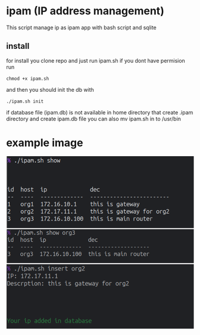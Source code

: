# ipam (IP address management)
This script manage ip as ipam app with bash script and sqlite

## install

for install  you  clone repo and just run ipam.sh
if you dont have permision run
```
chmod +x ipam.sh
```
and then you should init the db with
```
./ipam.sh init
``` 
if database file (ipam.db) is not available in home directory that create .ipam directory and create ipam.db file 
you can also mv ipam.sh in to /usr/bin 
# example image

<img src="https://raw.githubusercontent.com/hoseinmontazer/ipam/main/image/image1.png" width=700>
<img src="https://raw.githubusercontent.com/hoseinmontazer/ipam/main/image/image2.png" width=700>
<img src="https://raw.githubusercontent.com/hoseinmontazer/ipam/main/image/image3.png" width=700>